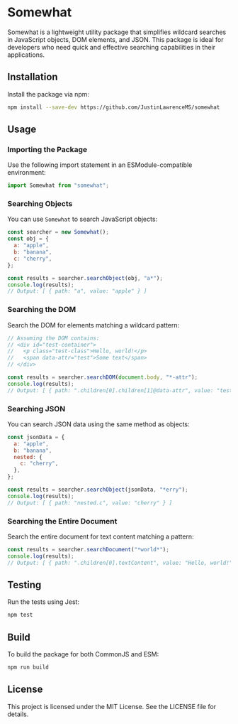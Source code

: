 # Somewhat

Somewhat is a lightweight utility package that simplifies wildcard searches in JavaScript objects, DOM elements, and JSON. This package is ideal for developers who need quick and effective searching capabilities in their applications.

## Installation

Install the package via npm:

```bash
npm install --save-dev https://github.com/JustinLawrenceMS/somewhat 
```

## Usage

### Importing the Package

Use the following import statement in an ESModule-compatible environment:

```javascript
import Somewhat from "somewhat";
```

### Searching Objects

You can use `Somewhat` to search JavaScript objects:

```javascript
const searcher = new Somewhat();
const obj = {
  a: "apple",
  b: "banana",
  c: "cherry",
};

const results = searcher.searchObject(obj, "a*");
console.log(results);
// Output: [ { path: "a", value: "apple" } ]
```

### Searching the DOM

Search the DOM for elements matching a wildcard pattern:

```javascript
// Assuming the DOM contains:
// <div id="test-container">
//   <p class="test-class">Hello, world!</p>
//   <span data-attr="test">Some text</span>
// </div>

const results = searcher.searchDOM(document.body, "*-attr");
console.log(results);
// Output: [ { path: ".children[0].children[1]@data-attr", value: "test" } ]
```

### Searching JSON

You can search JSON data using the same method as objects:

```javascript
const jsonData = {
  a: "apple",
  b: "banana",
  nested: {
    c: "cherry",
  },
};

const results = searcher.searchObject(jsonData, "*erry");
console.log(results);
// Output: [ { path: "nested.c", value: "cherry" } ]
```

### Searching the Entire Document

Search the entire document for text content matching a pattern:

```javascript
const results = searcher.searchDocument("*world*");
console.log(results);
// Output: [ { path: ".children[0].textContent", value: "Hello, world!" } ]
```

## Testing

Run the tests using Jest:

```bash
npm test
```

## Build

To build the package for both CommonJS and ESM:

```bash
npm run build
```

## License

This project is licensed under the MIT License. See the LICENSE file for details.

